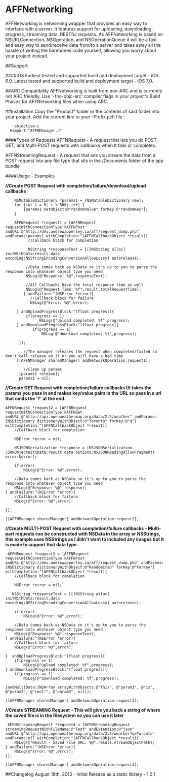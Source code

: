 AFFNetworking
=============

AFFNetworking is networking wrapper that provides an easy way to interface with a server.
It features support for uploading, downloading, progress, streaming data, RESTful requests. As AFFNetworking is based on NSURLConnection, NSOperation, and NSOperationQueue it
will be a fast and easy way to send/receive data from/to a server and takes away all the hassle of writing the barebones code yourself, allowing you worry about your project instead.

##Support

####IOS
Earliest tested and supported build and deployment target - iOS 6.0.
Latest tested and supported build and deployment target - iOS 7.0.

##ARC Compatibility
AFFNetworking is built from non-ARC and is currently not ARC friendly. Use '-fno-objc-arc' compiler flags in your project's Build Phases for AFFNetworking files when using ARC.
	
##Installation
Copy the "Product" folder or the contents of said folder into your project.
Add the current line to your <AppName>-Prefix.pch file :
	
	    objective-c
      #import "AFFNManager.h"


####Types of Requests
AFFNRequest - A request that lets you do POST, GET, and Multi-POST requests with callbacks when it fails or completes.

AFFNStreamingRequest - A request that lets you stream the data from a POST request into any file type that sits in the /Documents folder of the app bundle

####Usage - Examples

**//Create POST Request with completion/failure/download/upload callbacks**
		
		NSMutableDictionary *params1 = [NSMutableDictionary new];
		for (int i = 0; i < 500; i++) {
			[params1 setObject:@"randomValue" forKey:@"randomKey"];
		}
    
		AFFNRequest *request1 = [AFFNRequest requestWithConnectionType:kAFFNPost andURL:@"http://dev.andrewapperley.ca/aff/request_dump.php" andParams:params1 withCompletion:^(AFFNCallbackObject *result){
      	      //Callback block for completion
        
      	      NSString *responseText = [[[NSString alloc] initWithData:result.data encoding:NSStringEncodingConversionAllowLossy] autorelease];
        
       	     //Data comes back as NSData so it's up to you to parse the response into whatever object type you need
       	     NSLog(@"Response: %@",responseText);
        
       	     //All Callbacks have the total response time as well
       	     NSLog(@"Request Time: %f",result.totalRequestTime);
    	    } andFailure:^(NSError *error){
     	       //Callback block for failure
     	       NSLog(@"Error: %@",error);
            
   	     } andUploadProgressBlock:^(float progress){
   	         if(progress == 1)
     	           NSLog(@"upload completed: %f",progress);
   	     } andDownloadProgressBlock:^(float progress){
    	        if(progress == 1)
    	            NSLog(@"download completed: %f",progress);
    
  	      }];
    
    		//The manager releases the request when completed/failed so don't call release on it or you will have a bad time.
		 [[AFFNManager sharedManager] addNetworkOperation:request1];
    
    		//Clean up params
		  [params1 release];
		  params1 = nil;
    
    
**//Create GET Request with completion/failure callbacks (It takes the params you pass in and makes key/value pairs in the URL so pass in a url that omits the '?' at the end.**
   
    AFFNRequest *request2 = [AFFNRequest requestWithConnectionType:kAFFNGet andURL:@"http://api.openweathermap.org/data/2.5/weather" andParams:[NSDictionary dictionaryWithObject:@"Toronto" forKey:@"q"] withCompletion:^(AFFNCallbackObject *result){
        //Callback block for completion
        
        NSError *error = nil;
        
        NSJSONSerialization *response = [NSJSONSerialization JSONObjectWithData:result.data options:NSJSONReadingAllowFragments error:&error];
        
        if(error)
            NSLog(@"Error: %@",error);
        
        //Data comes back as NSData so it's up to you to parse the response into whatever object type you need
        NSLog(@"Response: %@",response);
    } andFailure:^(NSError *error){
        //Callback block for failure
        NSLog(@"Error: %@",error);
        
    }];
    
    [[AFFNManager sharedManager] addNetworkOperation:request2];

**//Create MULTI-POST Request with completion/failure callbacks - Multi-part requests can be constructed with NSData in the array or NSStrings, this example uses NSStrings as I didn't want to included any images but it is made to support that data type.**
	
	 AFFNRequest *request3 = [AFFNRequest requestWithConnectionType:kAFFNPost andURL:@"http://dev.andrewapperley.ca/aff/request_dump.php" andParams:[NSDictionary dictionaryWithObject:@"RandomCrap" forKey:@"ForKey"] withCompletion:^(AFFNCallbackObject *result){
        //Callback block for completion
        
        NSError *error = nil;
        
       NSString *responseText = [[[NSString alloc] initWithData:result.data encoding:NSStringEncodingConversionAllowLossy] autorelease];
        
        if(error)
            NSLog(@"Error: %@",error);
        
        //Data comes back as NSData so it's up to you to parse the response into whatever object type you need
        NSLog(@"Response: %@",responseText);
    } andFailure:^(NSError *error){
        //Callback block for failure
        NSLog(@"Error: %@",error);
        
    }  andUploadProgressBlock:^(float progress){
        if(progress == 1)
            NSLog(@"upload completed: %f",progress);
    } andDownloadProgressBlock:^(float progress){
        if(progress == 1)
            NSLog(@"download completed: %f",progress);
        
    }andMultiData:[NSArray arrayWithObjects:@"This", @"param1", @"is", @"param2", @"cool!", @"param3", nil]];
    
    [[AFFNManager sharedManager] addNetworkOperation:request3];

**//Create STREAMING Request - This will give you back a string of where the saved file is in the filesystem so you can use it later**
	
	 AFFNStreamingRequest *request4 = [AFFNStreamingRequest streamingRequestWithFileName:@"Test" andExtention:@"json" andURL:@"http://api.openweathermap.org/data/2.5/weather?q=Toronto" andParams:nil withCompletion:^(AFFNCallbackObject *result){
        NSLog(@"Result - Saved File URL: %@",result.streamObjectPath);
    } andFailure:^(NSError *error){
        NSLog(@"Error: %@",error);
    }];
    
    [[AFFNManager sharedManager] addNetworkOperation:request4];


##Changelog
August 18th, 2013 - Initial Release as a static library - 1.0.1
